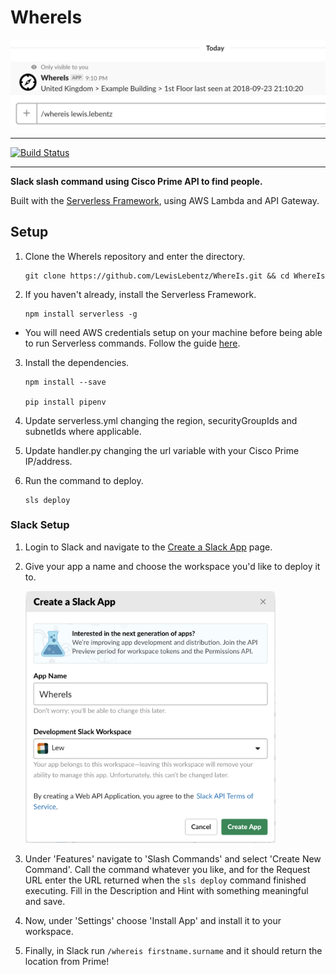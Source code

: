 # WhereIs
<p align="center">
  <img src="https://raw.githubusercontent.com/LewisLebentz/lewislebentz.github.io/master/images/Screenshot%202018-09-23%20at%2021.12.42.png" alt="WhereIs - Slack Command"/> 
</p>

---

[![Build Status](https://travis-ci.com/LewisLebentz/WhereIs.svg?token=Usao5Q8RYnzQveEaz7e6&branch=master)](https://travis-ci.com/LewisLebentz/WhereIs)

---

**Slack slash command using Cisco Prime API to find people.**

Built with the [Serverless Framework](https://serverless.com), using AWS Lambda and API Gateway.


Setup
---

1. Clone the WhereIs repository and enter the directory.

       git clone https://github.com/LewisLebentz/WhereIs.git && cd WhereIs

2. If you haven't already, install the Serverless Framework.

       npm install serverless -g
 * You will need AWS credentials setup on your machine before being able to run Serverless commands. Follow the guide [here](https://serverless.com/framework/docs/providers/aws/guide/credentials).

3. Install the dependencies.

       npm install --save

       pip install pipenv

4. Update serverless.yml changing the region, securityGroupIds and subnetIds where applicable.

5. Update handler.py changing the url variable with your Cisco Prime IP/address.

6. Run the command to deploy.

       sls deploy


### Slack Setup ###

1. Login to Slack and navigate to the [Create a Slack App](https://api.slack.com/apps?new_app=1) page.

2. Give your app a name and choose the workspace you'd like to deploy it to.

   <img src="https://raw.githubusercontent.com/LewisLebentz/lewislebentz.github.io/master/images/Screenshot%202018-09-23%20at%2022.24.19.png" width="400">

3. Under 'Features' navigate to 'Slash Commands' and select 'Create New Command'. Call the command whatever you like, and for the Request URL enter the URL returned when the `sls deploy` command finished executing. Fill in the Description and Hint with something meaningful and save.

4. Now, under 'Settings' choose 'Install App' and install it to your workspace.

5. Finally, in Slack run `/whereis firstname.surname` and it should return the location from Prime!
